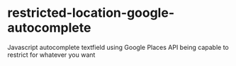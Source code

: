 # restricted-location-google-autocomplete
Javascript autocomplete textfield using Google Places API being capable to restrict for whatever you want
